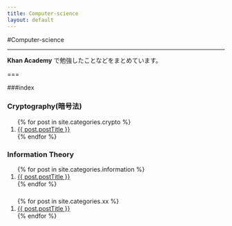 ```yaml
---
title: Computer-science
layout: default
---
```


#Computer-science

- - -

__Khan Academy__ で勉強したことなどをまとめています。

===

###index

<div class="row">
	<div class="col-sm-4">
		<h3><span class="label label-info">Cryptography(暗号法)</span></h3>
		<ol class="post-list">
 			{% for post in site.categories.crypto %}
   				<li><a href="{{ post.url }}">{{ post.postTitle }}</a></li>
 			{% endfor %}
		</ol>			
	</div>
	<div class="col-sm-4">
		<h3><span class="label label-info">Information Theory</span></h3>
		<ol class="post-list">
 			{% for post in site.categories.information %}
   				<li><a href="{{ post.url }}">{{ post.postTitle }}</a></li>
 			{% endfor %}
		</ol>			
	</div>
	<div class="col-sm-4">
		<h3><span class="label label-info"></span></h3>
		<ol class="post-list">
 			{% for post in site.categories.xx %}
   				<li><a href="{{ post.url }}">{{ post.postTitle }}</a></li>
 			{% endfor %}
		</ol>			
	</div>


</div>